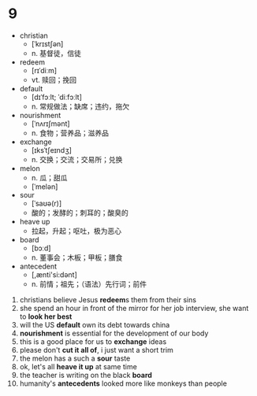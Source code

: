 # 9

- christian
  - [ˈkrɪstʃən]
  - n. 基督徒，信徒
- redeem
  - [rɪˈdiːm]
  - vt. 赎回；挽回
- default
  - [dɪˈfɔːlt; ˈdiːfɔːlt]
  - n. 常规做法；缺席；违约，拖欠
- nourishment
  - [ˈnʌrɪʃmənt]
  - n. 食物；营养品；滋养品
- exchange
  - [ɪksˈtʃeɪndʒ]
  - n. 交换；交流；交易所；兑换
- melon
  - n. 瓜；甜瓜
  - [ˈmelən]
- sour
  - [ˈsaʊə(r)]
  - 酸的；发酵的；刺耳的；酸臭的
- heave up 
  - 拉起，升起；呕吐，极为恶心
- board 
  - [bɔːd]
  - n. 董事会；木板；甲板；膳食
- antecedent
  - [,ænti'si:dənt]  
  - n. 前情；祖先；（语法）先行词；前件  


1. christians believe Jesus **redeem**s them from their sins
2. she spend an hour in front of the mirror for her job interview, she want to **look her best**
3. will the US **default** own its debt towards china
4. **nourishment** is essential for the development of our body
5. this is a good place for us to **exchange** ideas
6. please don't **cut it all of**, i just want a short trim
7. the melon has a such a **sour** taste
8. ok, let's all **heave it up** at same time
9. the teacher is writing on the black **board**
10. humanity's **antecedents** looked more like monkeys than people